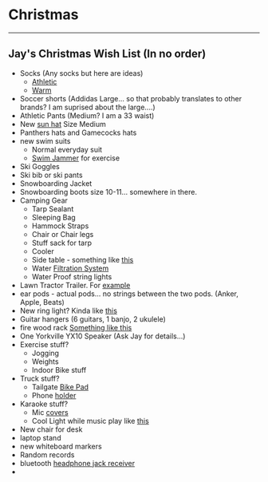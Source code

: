 # Christmas

---

## Jay's Christmas Wish List (In no order)


- Socks (Any socks but here are ideas)
  - [Athletic](https://www.amazon.com/gp/product/B083NDCLZZ/ref=ppx_yo_dt_b_search_asin_title?ie=UTF8&psc=1)
  - [Warm](https://www.amazon.com/gp/product/B01INNMQ98/ref=ppx_yo_dt_b_search_asin_title?ie=UTF8&psc=1)
- Soccer shorts (Addidas Large... so that probably translates to other brands? I am suprised about the large....)
- Athletic Pants (Medium? I am a 33 waist)
- New [sun hat](https://www.amazon.com/Dorfman-Pacific-Safari-Fossil-Large/dp/B001AF170G/ref=sr_1_14?dchild=1&keywords=dorfman%2Bpacific%2Bhats%2Bfor%2Bmen&qid=1605793675&sr=8-14&th=1&psc=1) Size Medium
- Panthers hats and Gamecocks hats
- new swim suits 
  - Normal everyday suit
  - [Swim Jammer](https://www.amazon.com/Speedo-Endurance-Solid-Jammer-Swimsuit/dp/B000YZPLWI/ref=cs_sr_dp_2?keywords=mens%2Bswim%2Bjammer&qid=1638212442&sr=8-5&th=1&psc=1) for exercise
- Ski Goggles 
- Ski bib or ski pants 
- Snowboarding Jacket
- Snowboarding boots size 10-11... somewhere in there.
- Camping Gear
  - Tarp Sealant
  - Sleeping Bag
  - Hammock Straps
  - Chair or Chair legs 
  - Stuff sack for tarp
  - Cooler 
  - Side table - something like [this](https://www.amazon.com/Trekology-Camping-Aluminum-Portable-Folding/dp/B01COU5BXY/ref=sr_1_5?keywords=hiking+table&qid=1638215421&sr=8-5)
  - Water [Filtration System](https://www.amazon.com/Sawyer-Products-SP2160-One-Gallon-Dual-Threaded/dp/B07QFSK7H3/ref=sr_1_8?crid=1PZJCIA92STNR&keywords=hiking+water+filter+sawyer&qid=1638215309&sprefix=hiking+sawyer%2Caps%2C160&sr=8-8)
  - Water Proof string lights 
- Lawn Tractor Trailer. For [example](https://www.amazon.com/Agri-Fab-45-0303-350-Pound-Dump-Cart/dp/B0007VTQI4/ref=sr_1_2?keywords=lawn+tractor+trailer&qid=1638215228&sr=8-2)
- ear pods - actual pods... no strings between the two pods. (Anker, Apple, Beats) 
- New ring light? Kinda like [this](https://www.amazon.com/Ring-Light-Phone-UBeesize-Brightness/dp/B075ZLCSGP/ref=sr_1_28?brr=1&qid=1638215136&rd=1&s=wireless&sr=1-28)
- Guitar hangers (6 guitars, 1 banjo, 2 ukulele) 
- fire wood rack [Something like this](https://www.amazon.com/dp/B099S1SYFY/?coliid=I3ENRT2EIL6W2&colid=3PQ383KFQQ5DB&psc=1&ref_=lv_ov_lig_dp_it)
- One Yorkville YX10 Speaker (Ask Jay for details...)
- Exercise stuff?
  - Jogging
  - Weights
  - Indoor Bike stuff
- Truck stuff?
  - Tailgate [Bike Pad](https://www.amazon.com/Yakima-GateKeeper-Tailgate-Trucks-Medium/dp/B0794ZL3B2/ref=sr_1_1?crid=2MMLAHD4ZWJWR&keywords=truck+bike+tailgate+pad&qid=1638213238&refinements=p_89%3AYAKIMA&rnid=2528832011&s=sporting-goods&sprefix=truck+bike%2Caps%2C207&sr=1-1)  
  - Phone [holder](https://www.amazon.com/dp/B0875RKTQF?psc=1&ref=ppx_yo2_dt_b_product_details)  
- Karaoke stuff? 
  - Mic [covers](https://www.amazon.com/Windscreen-Microphone-Handheld-Perfect-Recording/dp/B07L9S1YVZ/ref=sr_1_19_sspa?keywords=microphone+cover&qid=1638213481&sr=8-19-spons&psc=1&spLa=ZW5jcnlwdGVkUXVhbGlmaWVyPUFGQ1RKWTdBWkpUUkImZW5jcnlwdGVkSWQ9QTAxMDAyMDZGSUg1SUk1TVdOQ0ImZW5jcnlwdGVkQWRJZD1BMDg2MzgxMTFQM08wSElSTEFQUzgmd2lkZ2V0TmFtZT1zcF9tdGYmYWN0aW9uPWNsaWNrUmVkaXJlY3QmZG9Ob3RMb2dDbGljaz10cnVl)
  - Cool Light while music play like [this](https://www.amazon.com/s?k=music%2Blight&rh=n%3A8882486011&ref=dp_bc_aui_C_4)
- New chair for desk
- laptop stand
- new whiteboard markers 
- Random records 
- bluetooth [headphone jack receiver](https://www.amazon.com/B06-Plus-Bluetooth-Receiver-Streaming/dp/B078J3GTRK/ref=sr_1_1_sspa?crid=2UPVH67PKU9YP&keywords=bluetooth+receiver+for+home+stereo&qid=1638215044&sprefix=bluetooth+reciever%2Caps%2C183&sr=8-1-spons&psc=1&spLa=ZW5jcnlwdGVkUXVhbGlmaWVyPUExU1ZJTExGSFBSNjBNJmVuY3J5cHRlZElkPUEwODI4ODEyM09FTE0yTlRKVUFBNiZlbmNyeXB0ZWRBZElkPUEwMzk5MzM2MVo2VERZN0RVNTdXQiZ3aWRnZXROYW1lPXNwX2F0ZiZhY3Rpb249Y2xpY2tSZWRpcmVjdCZkb05vdExvZ0NsaWNrPXRydWU=)
- 


